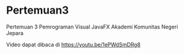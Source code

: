 # Pertemuan3
Pertemuan 3 Pemrograman Visual JavaFX
Akademi Komunitas Negeri Jepara

Video dapat dibaca di https://youtu.be/1ePWdSmDRg8
